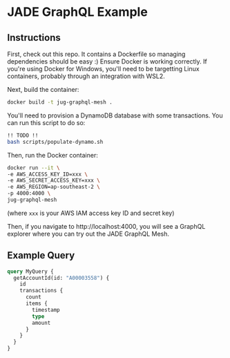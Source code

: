 # JADE GraphQL Example

## Instructions
First, check out this repo. It contains a Dockerfile so managing dependencies should be easy :) Ensure Docker is working correctly. If you're using Docker for Windows, you'll need to be targetting Linux containers, probably through an integration with WSL2.

Next, build the container:
```bash  
docker build -t jug-graphql-mesh .
```

You'll need to provision a DynamoDB database with some transactions. You can run this script to do so:

```bash
!! TODO !!
bash scripts/populate-dynamo.sh
```

Then, run the Docker container:

```bash
docker run --it \
-e AWS_ACCESS_KEY_ID=xxx \
-e AWS_SECRET_ACCESS_KEY=xxx \
-e AWS_REGION=ap-southeast-2 \
-p 4000:4000 \
jug-graphql-mesh
```

(where `xxx` is your AWS IAM access key ID and secret key)

Then, if you navigate to http://localhost:4000, you will see a GraphQL explorer where you can try out the JADE GraphQL Mesh.

## Example Query

```graphql
query MyQuery {
  getAccountId(id: "A00003558") {
    id
    transactions {
      count
      items {
        timestamp
        type
        amount
      }
    }
  }
}
```
